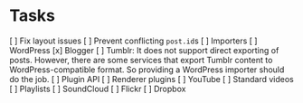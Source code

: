Tasks
=======
[ ] Fix layout issues
[ ] Prevent conflicting `post.id`s
[ ] Importers
    [ ] WordPress
    [x] Blogger
    [ ] Tumblr: It does not support direct exporting of posts. However, there are some services that export Tumblr content to WordPress-compatible format. So providing a WordPress importer should do the job.
[ ] Plugin API
    [ ] Renderer plugins
        [ ] YouTube
            [ ] Standard videos
            [ ] Playlists
        [ ] SoundCloud
        [ ] Flickr
        [ ] Dropbox
        